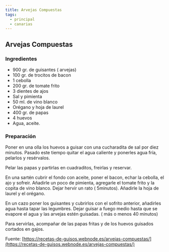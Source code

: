 ```yaml
---
title: Arvejas Compuestas
tags:
  - principal
  - canarias
---
```


## Arvejas Compuestas

### Ingredientes

 * 900 gr. de guisantes ( arvejas)
 * 100 gr. de trocitos de bacon
 * 1 cebolla
 * 200 gr. de tomate frito
 * 3 dientes de ajos
 * Sal y pimienta
 * 50 ml. de vino blanco
 * Orégano y hoja de laurel
 * 400 gr. de papas
 * 4 huevos
 * Agua, aceite.    

### Preparación

Poner en una olla los huevos a guisar con una cucharadita de sal por diez
minutos. Pasado este tiempo quitar el agua caliente y ponerles agua fría,
pelarlos y resérvalos.

Pelar las papas y partirlas en cuadraditos, freirlas y reservar.

En una sartén cubrir el fondo con aceite, poner el bacon, echar la cebolla, el
ajo y sofreir. Añadirle un poco de pimienta, agregarle el tomate frito y la
copita de vino blanco. Dejar hervir un rato ( 5minutos). Añadirle la hoja de
laurel y el orégano.

En un cazo poner los guisantes y cubrirlos con el sofrito anterior, añadirles
agua hasta tapar las legumbres. Dejar guisar a fuego medio hasta que se evapore
el agua y las arvejas estén guisadas. ( más o menos 40 minutos)

Para servirlas, acompañar de las papas fritas y de los huevos guisados cortados
en gajos.

Fuente:
[https://recetas-de-guisos.webnode.es/arvejas-compuestas/](https://recetas-de-guisos.webnode.es/arvejas-compuestas/)
